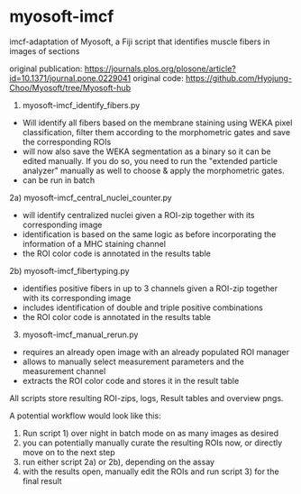 # myosoft-imcf

imcf-adaptation of Myosoft, a Fiji script that identifies muscle fibers in images of sections

original publication: https://journals.plos.org/plosone/article?id=10.1371/journal.pone.0229041
original code: https://github.com/Hyojung-Choo/Myosoft/tree/Myosoft-hub


1) myosoft-imcf_identify_fibers.py
- Will identify all fibers based on the membrane staining using WEKA pixel classification, filter them according to the morphometric gates and save the corresponding ROIs
- will now also save the WEKA segmentation as a binary so it can be edited manually. If you do so, you need to run the "extended particle analyzer" manually as well to choose & apply the morphometric gates.
- can be run in batch

2a) myosoft-imcf_central_nuclei_counter.py
- will identify centralized nuclei given a ROI-zip together with its corresponding image
- identification is based on the same logic as before incorporating the information of a MHC staining channel
- the ROI color code is annotated in the results table

2b) myosoft-imcf_fibertyping.py
- identifies positive fibers in up to 3 channels given a ROI-zip together with its corresponding image
- includes identification of double and triple positive combinations
- the ROI color code is annotated in the results table

3) myosoft-imcf_manual_rerun.py
- requires an already open image with an already populated ROI manager
- allows to manually select measurement parameters and the measurement channel
- extracts the ROI color code and stores it in the result table

All scripts  store resulting ROI-zips, logs, Result tables and overview pngs.

A potential workflow would look like this:

1. Run script 1) over night in batch mode on as many images as desired
2. you can potentially manually curate the resulting ROIs now, or directly move on to the next step
3. run either script 2a) or 2b), depending on the assay
4. with the results open, manually edit the ROIs and run script 3) for the final result
